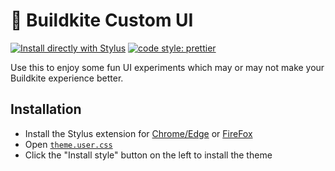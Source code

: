 # 🥑 Buildkite Custom UI

[![Install directly with Stylus](https://img.shields.io/badge/Install%20directly%20with-Stylus-00adad.svg)](https://github.com/yourfriendbuzz/space-guacamole/raw/main/theme.user.css)
[![code style: prettier](https://img.shields.io/badge/code_style-prettier-ff69b4.svg)](https://github.com/prettier/prettier)

Use this to enjoy some fun UI experiments which may or may not make your Buildkite experience better.

## Installation

- Install the Stylus extension for [Chrome/Edge](https://chrome.google.com/webstore/detail/stylus/clngdbkpkpeebahjckkjfobafhncgmne?hl=en) or [FireFox](https://addons.mozilla.org/en-US/firefox/addon/styl-us)
- Open [`theme.user.css`](https://github.com/yourfriendbuzz/space-guacamole/raw/main/theme.user.css)
- Click the "Install style" button on the left to install the theme
